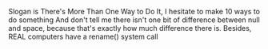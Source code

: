 Slogan is There's More Than One Way to Do It, I hesitate to make 10 ways to do something
And don't tell me there isn't one bit of difference between null and space, because that's exactly how much difference there is.
Besides, REAL computers have a rename() system call